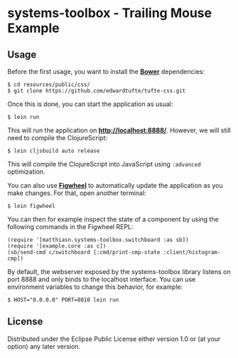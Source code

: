 # systems-toolbox - Trailing Mouse Example

## Usage

Before the first usage, you want to install the **[Bower](http://bower.io)** dependencies:

    $ cd resources/public/css/
    $ git clone https://github.com/edwardtufte/tufte-css.git

Once this is done, you can start the application as usual:

    $ lein run

This will run the application on **[http://localhost:8888/](http://localhost:8888/)**. However, we will still need to compile the ClojureScript:

    $ lein cljsbuild auto release

This will compile the ClojureScript into JavaScript using `:advanced` optimization.

You can also use **[Figwheel](https://github.com/bhauman/lein-figwheel)** to automatically update the application as you make changes. For that, open another terminal:

    $ lein figwheel

You can then for example inspect the state of a component by using the following commands in the Figwheel REPL:

    (require '[matthiasn.systems-toolbox.switchboard :as sb])
    (require '[example.core :as c])
    (sb/send-cmd c/switchboard [:cmd/print-cmp-state :client/histogram-cmp])

By default, the webserver exposed by the systems-toolbox library listens on port 8888 and only binds to the localhost interface. You can use environment variables to change this behavior, for example:

    $ HOST="0.0.0.0" PORT=8010 lein run

## License

Distributed under the Eclipse Public License either version 1.0 or (at your option) any later version.
